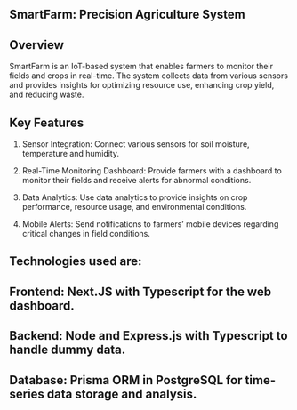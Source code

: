 ## SmartFarm: Precision Agriculture System

## Overview

SmartFarm is an IoT-based system that enables farmers to monitor their fields and crops in real-time. The system collects data from various sensors and provides insights for optimizing resource use, enhancing crop yield, and reducing waste.

## Key Features

1. Sensor Integration: Connect various sensors for soil moisture, temperature and humidity.

2. Real-Time Monitoring Dashboard: Provide farmers with a dashboard to monitor their fields and receive alerts for abnormal conditions.

3. Data Analytics: Use data analytics to provide insights on crop performance, resource usage, and environmental conditions.

4. Mobile Alerts: Send notifications to farmers’ mobile devices regarding critical changes in field conditions.

## Technologies used are:

## Frontend: Next.JS with Typescript for the web dashboard.

## Backend: Node and Express.js  with Typescript to handle dummy data.

## Database: Prisma ORM in PostgreSQL for time-series data storage and analysis.
